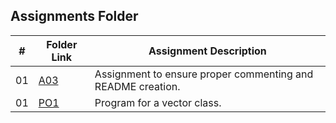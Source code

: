 ##  Assignments Folder

|   #   | Folder Link | Assignment Description |
| :---: | ----------- | ---------------------- |
|  01   | [A03](./A03)| Assignment to ensure proper commenting and README creation.|
|  01   | [PO1](./PO1)| Program for a vector class.                                | 

